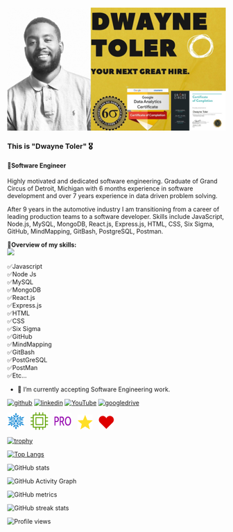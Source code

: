 






![](https://github.com/djtoler/djtoler/blob/main/banner.jpg)

### This is "Dwayne Toler" 🎖️
#### 🥇Software Engineer


Highly motivated and dedicated software engineering. Graduate of Grand Circus of Detroit, Michigan with 6 months experience in software development and over 7 years experience in data driven problem solving. 

After 9 years in the automotive industry I am transitioning from a career of leading production teams to a software developer.  Skills include JavaScript, Node.js, MySQL, MongoDB, React.js, Express.js, HTML, CSS, Six Sigma, GitHub, MindMapping, GitBash, PostgreSQL, Postman.

🎡**Overview of my skills:**<br>
![](https://img.shields.io/badge/#47A248-JavaScript-informational?style=flat&logo=<LOGO_NAME>&logoColor=white&color=2bbc8a)<br>

✅Javascript<br>
✅Node Js<br>
✅MySQL<br>
✅MongoDB<br>
✅React.js<br>
✅Express.js<br>
✅HTML<br>
✅CSS<br>
✅Six Sigma<br>
✅GitHub<br>
✅MindMapping<br>
✅GitBash<br>
✅PostGreSQL<br>
✅PostMan<br>
✅Etc...<br>



- 🔭 I’m currently accepting Software Engineering work.


[<img src='https://cdn.jsdelivr.net/npm/simple-icons@3.0.1/icons/github.svg' alt='github' height='40'>](https://github.com/djtoler)  [<img src='https://cdn.jsdelivr.net/npm/simple-icons@3.0.1/icons/linkedin.svg' alt='linkedin' height='40'>](https://www.linkedin.com/in/https://www.linkedin.com/in/dwayne-toler//)  [<img src='https://cdn.jsdelivr.net/npm/simple-icons@3.0.1/icons/youtube.svg' alt='YouTube' height='40'>](https://www.youtube.com/channel/https://www.youtube.com/channel/UCiH-y5EW-x0-gsq-9RwZFIw)  [<img src='https://cdn.jsdelivr.net/npm/simple-icons@3.0.1/icons/googledrive.svg' alt='googledrive' height='40'>](https://drive.google.com/drive/folders/1XcUkOgZwOya129ovgVGK9CHnAYrszl_6?usp=sharing)  

<a href='https://archiveprogram.github.com/'><img src='https://raw.githubusercontent.com/acervenky/animated-github-badges/master/assets/acbadge.gif' width='40' height='40'></a> <a href='https://docs.github.com/en/developers'><img src='https://raw.githubusercontent.com/acervenky/animated-github-badges/master/assets/devbadge.gif' width='40' height='40'></a> <a href='https://github.com/pricing'><img src='https://raw.githubusercontent.com/acervenky/animated-github-badges/master/assets/pro.gif' width='40' height='40'></a> <a href='https://stars.github.com/'><img src='https://raw.githubusercontent.com/acervenky/animated-github-badges/master/assets/starbadge.gif' width='35' height='35'></a> <a href='https://docs.github.com/en/github/supporting-the-open-source-community-with-github-sponsors'><img src='https://raw.githubusercontent.com/acervenky/animated-github-badges/master/assets/sponsorbadge.gif' width='35' height='35'></a> 

[![trophy](https://github-profile-trophy.vercel.app/?username=djtoler)](https://github.com/ryo-ma/github-profile-trophy)

[![Top Langs](https://github-readme-stats.vercel.app/api/top-langs/?username=djtoler)](https://github.com/anuraghazra/github-readme-stats)

![GitHub stats](https://github-readme-stats.vercel.app/api?username=djtoler&show_icons=true&count_private=true)  

![GitHub Activity Graph](https://activity-graph.herokuapp.com/graph?username=djtoler)  

![GitHub metrics](https://metrics.lecoq.io/djtoler)  

![GitHub streak stats](https://github-readme-streak-stats.herokuapp.com/?user=djtoler)  

![Profile views](https://gpvc.arturio.dev/djtoler)  






